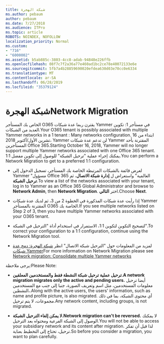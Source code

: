 ```yaml
---
title: شبكة الهجرة
ms.author: pebaum
author: pebaum
ms.date: 7/27/2018
ms.audience: ITPro
ms.topic: article
ROBOTS: NOINDEX, NOFOLLOW
localization_priority: Normal
ms.custom:
- "716"
- "6000002"
ms.assetid: b5ab885c-3803-4cc8-adab-94848e226ffb
ms.openlocfilehash: 08f7c7f2a36a77e460ad1bc2ce78e40072133e6e
ms.sourcegitcommit: 5fb7a4b28859690020efdea630d03e70cc0e6334
ms.translationtype: MT
ms.contentlocale: ar-SA
ms.lasthandoff: 06/28/2019
ms.locfileid: "35379124"
---
```

# <a name="network-migration"></a><span data-ttu-id="e0adf-102">شبكة الهجرة</span><span class="sxs-lookup"><span data-stu-id="e0adf-102">Network Migration</span></span>

<span data-ttu-id="e0adf-103">الخاص بك المستأجر O365 يقترن ربما عدة شبكات Yammer في مستأجر 1: تكوين العديد من الشبكات.</span><span class="sxs-lookup"><span data-stu-id="e0adf-103">Your O365 tenant is possibly associated with multiple Yammer networks in a 1 tenant : Many networks configuration.</span></span> <span data-ttu-id="e0adf-104">ابتداء من 16 تشرين الأول/أكتوبر 2018، Yammer لن تدعم عدة شبكات Yammer المقترنة بأحد المستأجرين Office 365.</span><span class="sxs-lookup"><span data-stu-id="e0adf-104">Starting October 16, 2018, Yammer will no longer support multiple Yammer networks associated with one Office 365 tenant.</span></span> <span data-ttu-id="e0adf-105">يمكنك إجراء عملية "ترحيل الشبكة" للوصول إلى تكوين مفضل 1:1.</span><span class="sxs-lookup"><span data-stu-id="e0adf-105">You can perform a Network Migration to get to a preferred 1:1 configuration.</span></span>
  
- <span data-ttu-id="e0adf-106">لعرض قائمة بالشبكات المرتبطة الخاصة بك المستأجر، تسجيل الدخول إلى Yammer "مسؤول Office 365 العالمية" واستعراض ل **إدارة شبكة الاتصال**، ثم **ترحيل الشبكة**.</span><span class="sxs-lookup"><span data-stu-id="e0adf-106">To view a list of the networks associated with your tenant, log in to Yammer as an Office 365 Global Administrator and browse to **Network Admin**, then **Network Migration**.</span></span> <span data-ttu-id="e0adf-107">اختر **التالي**.</span><span class="sxs-lookup"><span data-stu-id="e0adf-107">Choose **Next**.</span></span>

- <span data-ttu-id="e0adf-108">إذا رأيت عدة شبكات المذكورة في الخطوة 2 من 3، ثم لديك عدة شبكات Yammer المقترنة بالمستأجر O365 الخاصة بك.</span><span class="sxs-lookup"><span data-stu-id="e0adf-108">If you see multiple networks listed on Step 2 of 3, then you have multiple Yammer networks associated with your O365 tenant.</span></span>

- <span data-ttu-id="e0adf-109">لتصحيح التكوين لتكوين 1:1، الاستمرار في استخدام أداة "الترحيل في الشبكة".</span><span class="sxs-lookup"><span data-stu-id="e0adf-109">To correct your configuration to a 1:1 configuration, continue using the Network Migration tool.</span></span>

- <span data-ttu-id="e0adf-110">لمزيد من المعلومات حول "الترحيل شبكة الاتصال" انظر [شبكة الهجرة: دمج عدة شبكات Yammer](https://support.office.com/article/a22c1b20-9231-4ce2-a916-392b1056d002)</span><span class="sxs-lookup"><span data-stu-id="e0adf-110">For more information on Network Migration please see [Network migration: Consolidate multiple Yammer networks](https://support.office.com/article/a22c1b20-9231-4ce2-a916-392b1056d002)</span></span>

<span data-ttu-id="e0adf-111">يرجى ملاحظة:</span><span class="sxs-lookup"><span data-stu-id="e0adf-111">Please Note:</span></span>
  
- <span data-ttu-id="e0adf-112">**ترحيل عملية ترحيل شبكة النشطة فقط والمستخدمين المعلقين.**</span><span class="sxs-lookup"><span data-stu-id="e0adf-112">**A network migration migrates only the active and pending users.**</span></span> <span data-ttu-id="e0adf-113">أيضا ترحيل معلومات المستخدمين، مثل اسم وتعريف الصورة، جنبا إلى جنب مع المستخدمين النشطين،.</span><span class="sxs-lookup"><span data-stu-id="e0adf-113">Along with the active users, the users' information, such as name and profile picture, is also migrated.</span></span> <span data-ttu-id="e0adf-114">أي محتوى الشبكة، بما في ذلك مجموعات، لا يتم ترحيل.</span><span class="sxs-lookup"><span data-stu-id="e0adf-114">Any network content, including groups, is not migrated.</span></span>

- <span data-ttu-id="e0adf-115">**لا يمكن إلغاء الترحيل الشبكة.**</span><span class="sxs-lookup"><span data-stu-id="e0adf-115">**Network migration can't be reversed.**</span></span> <span data-ttu-id="e0adf-116">لا يمكنك الوصول إلى الشبكة الفرعية ومحتواه بعد الترحيل.</span><span class="sxs-lookup"><span data-stu-id="e0adf-116">You will not be able to access your subsidiary network and its content after migration.</span></span> <span data-ttu-id="e0adf-117">لذا قبل أن تفكر ترحيل، تحتاج إلى التخطيط بعناية.</span><span class="sxs-lookup"><span data-stu-id="e0adf-117">So before you consider a migration, you want to plan carefully.</span></span>
